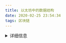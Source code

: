 ```yaml
---
title: 以太坊中的数据结构
date: 2020-02-25 23:54:34
tags: 区块链
---
```


<details>
<summary>详细信息</summary>


### 1.区块

区块主要由三部分组成：区块头（Block Header），叔块（Uncle），区块体（body）

#### 区块头

区块头的结构体定义：

```go
type Header struct { 
    ParentHash  common.Hash    `json:"parentHash"       gencodec:"required"`  
    UncleHash   common.Hash    `json:"sha3Uncles"       gencodec:"required"`  
    Coinbase    common.Address `json:"miner"            gencodec:"required"`  
    Root        common.Hash    `json:"stateRoot"        gencodec:"required"` 
    TxHash      common.Hash    `json:"transactionsRoot" gencodec:"required"`              ReceiptHash common.Hash    `json:"receiptsRoot"     gencodec:"required"`
    Bloom       Bloom          `json:"logsBloom"        gencodec:"required"` 
    Difficulty  *big.Int       `json:"difficulty"       gencodec:"required"`
    Number      *big.Int       `json:"number"           gencodec:"required"` 
    GasLimit    uint64         `json:"gasLimit"         gencodec:"required"` 
    GasUsed     uint64         `json:"gasUsed"          gencodec:"required"`
    Time        uint64         `json:"timestamp"        gencodec:"required"` 
    Extra       []byte         `json:"extraData"        gencodec:"required"`  
    MixDigest   common.Hash    `json:"mixHash"` 
    Nonce       BlockNonce     `json:"nonce"`
}
```



释义如下：



ParentHash  common.Hash   父区块的哈希值
UncleHash	common.Hash	叔父区块列表的哈希值
Coinbase	common.Address	打包该区块的矿工的地址，用于接收矿工费
Root	common.Hash	状态树的根哈希值
TxHash	common.Hash	交易树的根哈希值
ReceiptHash	common.Hash	收据树的根哈希值
Bloom	Bloom	交易收据日志组成的Bloom过滤器
Difficulty	*Big.Int	本区块的难度
Number	*Big.Int	本区块块号，区块号从0号开始算起
GasLimit	uint64	本区块中所有交易消耗的Gas上限，这个数值不等于所有交易的中Gas limit字段的和
GasUsed	uint64	本区块中所有交易使用的Gas之和
Time	*big.Int	区块产生的unix时间戳，一般是打包区块的时间，这个字段不是出块的时间戳
Extra	[]byte	区块的附加数据
MixDigest	common.Hash	哈希值，与Nonce的组合用于工作量计算
Nonce	BlockNonce	区块产生时的随机值


与比特币一样，以太坊中区块和区块之间用哈希指针向连，通过哈希可以追溯到最初的区块。

轻节点只保存区块头。

#### 叔块

##### 孤块(orphan block)

在比特币协议中，最长的链被认为是绝对的正确。如果一个块不是最长链的一部分，那么它被称为是“孤块”。一个孤立的块是一个块，它也是合法的，但是发现的稍晚，或者是网络传输稍慢，而没有能成为最长的链的一部分。在比特币中，孤块没有意义，随后将被抛弃，发现这个孤块的矿工也拿不到采矿相关的奖励。

##### 最重的链(heaviest)

Ethereum的GHOST协议，不认为孤块没有价值，而是会给与发现孤块的矿工以回报。在以太坊中，孤块被称为“叔块”(uncle block)，它们可以为主链的安全作出贡献。

相对来说，比特币有很长的块间隔时间。在比特币区块中，平均约10分钟可以得到一个确认(也就是发现一个新的后续区块)。但是自从比特币成立以来，大量关于块链技术的研究已经发展起来。这些研究表明，更短的块间隔确实是可能的，而且在很多应用场景下是需要的。然而，随着拥有更快的出块速度，孤块的增加而带来的昂贵的成本和浪费也随之增加。

GHOST协议支付报酬给叔块，这激励了矿工在新发现的块中去引用叔块。引用叔块使主链更重。在比特币，最长的链是主链。在以太坊中，主链是指最重的链。

##### 叔块的好处

解决了两个问题：

1. 以太坊十几秒的出块间隔，大大增加了孤块的产生，并且降低了安全性。通过鼓励引用叔块，使引用主链获得更多的安全保证(因为孤块本身也是合法的)
2. 比特币中，采矿中心化(大量的集中矿池)成为一个问题。给与叔块报酬，可以一定程度上缓解这个问题。

##### 叔块的引用

区块可以不引用，或者最多引用两个叔块
叔块必须是区块的前2层~前7层的祖先的直接的子块
被引用过的叔块不能重复引用
引用叔块的区块，可以获得挖矿报酬的1/32，也就是5*1/32=0.15625 Ether。最多获得2*0.15625=0.3125 Ether
被引用的叔块，其矿工的报酬和叔块与区块之间的间隔层数有关系。

| 间隔层数 | 报酬比例 | 报酬  |
| -------- | -------- | ----- |
| 1        | 7/8      | 4.375 |
| 2        | 6/8      | 3.75  |
| 3        | 5/8      | 3.125 |
| 4        | 4/8      | 2.5   |
| 5        | 3/8      | 1.875 |
| 6        | 2/8      | 1.25  |

#### 区块体

```go
type Body struct {
    Transactions []*Transaction  
    Uncles       []*Header
}
```

Body是一个简单的（可变的、非安全的）数据容器，用于存储和移动块的数据内容（事务和uncles）。

#### 完整的区块定义

```go
type Block struct {   
    header       *Header  
    uncles       []*Header 
    transactions Transactions 
    // caches   hash atomic.Value   size atomic.Value  
    // Td is used by package core to store the total difficulty   
    // of the chain up to and including the block.   td *big.Int  
    // These fields are used by package eth to track  
    // inter-peer block relay.   ReceivedAt   time.
    Time   ReceivedFrom interface{}
}
```

### 2.MPT树

#### trie

trie也叫字典树，前缀树，因为它的搜索快捷的特性被单词搜索系统使用，故又称单词查找树。它是一种树形结构的数据结构。之所以快速，是因为它用空间代替了速度。

如给出字符串"abc","ab","bd","dda"，根据该字符串序列构建一棵Trie树。则构建的树如下: 

![](./1.jpg)

#### Patricia Trie

又叫做基数树，压缩前缀树或紧凑前缀树（compact prefix tree)，是一种更节省空间的前缀树。它与 Trie 的区别是，如果某个节点只有一个子树，那么这个子树跟父节点合并，这样可以缩短 Trie 里不必要的深度，节约存储空间，加快搜索节点的速度。 

![](./2.png)

 以太坊中每个用户地址是160位存储，如果使用不压缩的trie会造成非常大的存储浪费，维护状态树会变得异常困难。所以使用压缩前缀树。 

#### Merkle Tree

比特币中，交易列表使用非排序的默克尔树存储，其和二叉树的区别主要是使用哈希指针代替了二叉树中的指针。

![](./3.png)

#### Merkle Patricia Tree (Trie)

Merkle Patricia Tree 默克尔-帕特里夏树是一种融合了默克尔树和前缀树两种结构优点的，经过改良的数据结构，在以太坊中用来组织交易信息、账户状态及其变更、收据相关的数据。

以太坊中的MPT树是经过改良的，模范化的MPT树。

![](./4.png)

树中的节点分类：

空节点 

分支节点 

叶子节点 

扩展节点 

```go
type node interface {	
    fstring(string) string	
    cache() (hashNode, bool)	
    canUnload(cachegen, cachelimit uint16) bool
}

type (	
    
    fullNode struct {	
        Children [17]node		
        flags    nodeFlag	
    }	
    shortNode struct {	
        Key   []byte		Val   node		flags nodeFlag	
    }	
    hashNode  []byte
    valueNode []byte
)

type nodeFlag struct
{	
    hash  hashNode	
    gen   uint16	
    dirty bool
}
```

###### fullNode

fullNode 是一个可以携带多个子节点的节点。它有一个 node 数组类型的成员变量 Children，数组的前16个空位分别对应十六进制的0-9a-f，对于每个子节点，根据其 key 值的十六进制表示一一对应，Children 数组的第17位，fullNode 用来存储数据。

对应黄皮书中的分支节点。

###### shortNode

shortNode 是一个仅有一个子节点的节点。成员变量 Val 指向一个子节点，成员变量 Key 是一个由任意长度的字符串，这体现了压缩前缀树的特点，通过合并只有一个子节点的父节点和其子节点来缩短 Trie 的深度。

对应黄皮书里的扩展节点和叶子节点，通过 `shortNode.Val` 的类型来对应。

###### valueNode

valueNode 在 MPT 结构中存储真正的数据。充当 MPT 的叶子节点，不带子节点。

valueNode 是一个字节数组，但是它实现了 `fstring(string) string`, `cache() (hashNode, bool)`, `canUnload(cachegen, cachelimit uint16) bool` 这三个接口（实际上 fullNode，shortNode，hashNode 也实现了这三个接口），因此可以作为 fullNode，shortNode 中的 `node` 使用。valueNode 可以承接数据，携带的的是数据的 RLP 哈希值，长度为 32 byte，RLP 编码的值存在 LevelDB 里。

###### hashNode

hashNode 是 fullNode 或 shortNode 对象的 RLP 编码的32 byte 的哈希值，表明该节点还没有载入内存。遍历 MPT 时有时会遇到一个 hashNode，表明原来的 node 需要动态加载，hashNode 以 nodeFlag 结构体的成员 hash 的形式存在，如果 fullNode 或 shortNode 的成员变量发生变化，那么就需要更新它的 hashNode，在增删改的过程结束了都会调用 `trie.Hash()`，整个 MPT 自底向上变量，对所有清空的 hashNode 重新赋值，最终得到根节点的 hashNode，也就是整个 MPT 结构的哈希值。

fullNode 体现了 Trie 的特点，shortNode 实现了 PatriciaTrie 的特性（当然也实现了 Trie 的特性），hashNode 既实现了 MPT 节点的动态加载，也实现了默克尔树的功能。

</details>